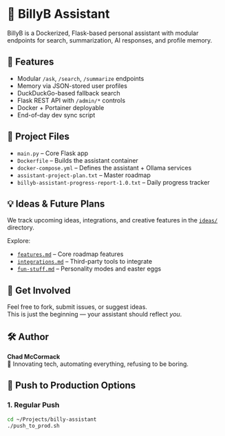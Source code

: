# 🤖 BillyB Assistant

BillyB is a Dockerized, Flask-based personal assistant with modular endpoints for search, summarization, AI responses, and profile memory.

## 🔧 Features

- Modular `/ask`, `/search`, `/summarize` endpoints
- Memory via JSON-stored user profiles
- DuckDuckGo-based fallback search
- Flask REST API with `/admin/*` controls
- Docker + Portainer deployable
- End-of-day dev sync script

## 📂 Project Files

- `main.py` – Core Flask app
- `Dockerfile` – Builds the assistant container
- `docker-compose.yml` – Defines the assistant + Ollama services
- `assistant-project-plan.txt` – Master roadmap
- `billyb-assistant-progress-report-1.0.txt` – Daily progress tracker

## 💡 Ideas & Future Plans

We track upcoming ideas, integrations, and creative features in the [`ideas/`](./ideas/) directory.

Explore:
- [`features.md`](./ideas/features.md) – Core roadmap features
- [`integrations.md`](./ideas/integrations.md) – Third-party tools to integrate
- [`fun-stuff.md`](./ideas/fun-stuff.md) – Personality modes and easter eggs

## 🧠 Get Involved

Feel free to fork, submit issues, or suggest ideas.  
This is just the beginning — your assistant should reflect *you*.

## 🛠️ Author

**Chad McCormack**  
🧪 Innovating tech, automating everything, refusing to be boring.

## 🚀 Push to Production Options

### 1. Regular Push

```bash
cd ~/Projects/billy-assistant
./push_to_prod.sh

